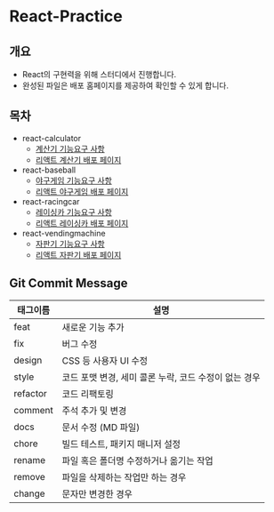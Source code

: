# React-Practice

## 개요
- React의 구현력을 위해 스터디에서 진행합니다.
- 완성된 파일은 배포 홈페이지를 제공하여 확인할 수 있게 합니다.

## 목차
- react-calculator
  - [계산기 기능요구 사항](./react-calculator/README.md)
  - [리액트 계산기 배포 페이지](https://react-calculator-yhj96.netlify.app/)
- react-baseball
  - [야구게임 기능요구 사항](./react-baseball/README.md)
  - [리액트 야구게임 배포 페이지](https://react-practice-solution-yhj96.vercel.app/)
- react-racingcar
  - [레이싱카 기능요구 사항](./react-racingcar/README.md)
  - [리액트 레이싱카 배포 페이지](https://react-racingcar-yhj96.vercel.app/)
- react-vendingmachine
  - [자판기 기능요구 사항](./react-vendingmachine/README.md)
  - [리액트 자판기 배포 페이지](https://react-vendingmachine-yhj96.vercel.app/)

## Git Commit Message

| 태그이름    | 설명                                                  |
| ----------- | -----------------------------------------------------|
| feat     | 새로운 기능 추가                                      |
| fix      | 버그 수정                                             |
| design   | CSS 등 사용자 UI 수정                                 |
| style    | 코드 포맷 변경, 세미 콜론 누락, 코드 수정이 없는 경우 |
| refactor | 코드 리팩토링                                         |
| comment  | 주석 추가 및 변경                                    |
| docs     | 문서 수정 (MD 파일)                                  | 
| chore    | 빌드 테스트, 패키지 매니저 설정                      |
| rename   | 파일 혹은 폴더명 수정하거나 옮기는 작업               |
| remove   | 파일을 삭제하는 작업만 하는 경우                     |
| change   | 문자만 변경한 경우                                  |